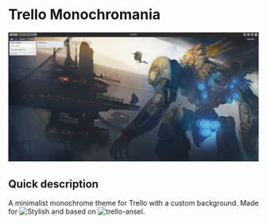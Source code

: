 # Trello Monochromania

![vapor_norm_logo](/monochromania-example.png)

## Quick description

A minimalist monochrome theme for Trello with a custom background. Made for ![Stylish](https://userstyles.org/) and based on ![trello-ansel](https://gist.github.com/stemwinder/4a5b3e2b9eba750db6eb).